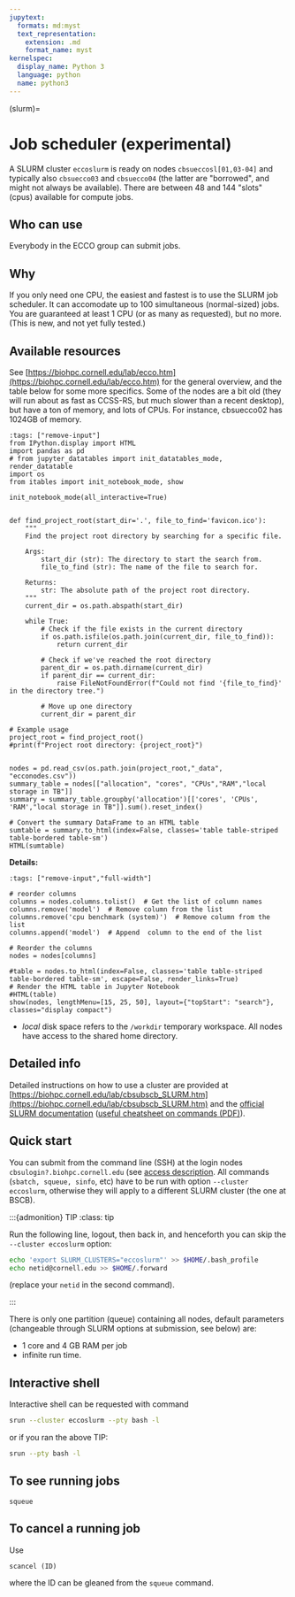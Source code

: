```yaml
---
jupytext:
  formats: md:myst
  text_representation:
    extension: .md
    format_name: myst
kernelspec:
  display_name: Python 3
  language: python
  name: python3
---
```


(slurm)=
# Job scheduler (experimental)

A SLURM cluster `eccoslurm` is ready on nodes `cbsueccosl[01,03-04]` and typically also `cbsuecco03` and `cbsuecco04` (the latter are "borrowed", and might not always be available). There are between 48 and 144 "slots" (cpus) available for compute jobs.

## Who can use

Everybody in the ECCO group can submit jobs.

## Why


If you only need one CPU, the easiest and fastest is to use the SLURM job scheduler. It can accomodate up to 100 simultaneous (normal-sized) jobs. You are guaranteed at least 1 CPU (or as many as requested), but no more. (This is new, and not yet fully tested.)

## Available resources

See [https://biohpc.cornell.edu/lab/ecco.htm](https://biohpc.cornell.edu/lab/ecco.htm) for the general overview, and the table below for some more specifics. 
Some of the nodes are a bit old (they will run about as fast as CCSS-RS, but much slower than a recent desktop), but have a ton of memory, and lots of CPUs. For instance, cbsuecco02 has 1024GB of memory. 

```{code-cell} ipython3
:tags: ["remove-input"]
from IPython.display import HTML
import pandas as pd
# from jupyter_datatables import init_datatables_mode, render_datatable
import os
from itables import init_notebook_mode, show

init_notebook_mode(all_interactive=True)


def find_project_root(start_dir='.', file_to_find='favicon.ico'):
    """
    Find the project root directory by searching for a specific file.
    
    Args:
        start_dir (str): The directory to start the search from.
        file_to_find (str): The name of the file to search for.
        
    Returns:
        str: The absolute path of the project root directory.
    """
    current_dir = os.path.abspath(start_dir)
    
    while True:
        # Check if the file exists in the current directory
        if os.path.isfile(os.path.join(current_dir, file_to_find)):
            return current_dir
        
        # Check if we've reached the root directory
        parent_dir = os.path.dirname(current_dir)
        if parent_dir == current_dir:
            raise FileNotFoundError(f"Could not find '{file_to_find}' in the directory tree.")
        
        # Move up one directory
        current_dir = parent_dir

# Example usage
project_root = find_project_root()
#print(f"Project root directory: {project_root}")


nodes = pd.read_csv(os.path.join(project_root,"_data", "ecconodes.csv"))
summary_table = nodes[["allocation", "cores", "CPUs","RAM","local storage in TB"]]
summary = summary_table.groupby('allocation')[['cores', 'CPUs', 'RAM',"local storage in TB"]].sum().reset_index()

# Convert the summary DataFrame to an HTML table
sumtable = summary.to_html(index=False, classes='table table-striped table-bordered table-sm')
HTML(sumtable)
```

**Details:**


```{code-cell} ipython3
:tags: ["remove-input","full-width"]

# reorder columns
columns = nodes.columns.tolist()  # Get the list of column names
columns.remove('model')  # Remove column from the list
columns.remove('cpu benchmark (system)')  # Remove column from the list
columns.append('model')  # Append  column to the end of the list

# Reorder the columns
nodes = nodes[columns]

#table = nodes.to_html(index=False, classes='table table-striped table-bordered table-sm', escape=False, render_links=True)
# Render the HTML table in Jupyter Notebook
#HTML(table)
show(nodes, lengthMenu=[15, 25, 50], layout={"topStart": "search"}, classes="display compact")

```

- *local* disk space refers to the `/workdir` temporary workspace. All nodes have access to the shared home directory.

## Detailed info

Detailed instructions on how to use a cluster are provided at [https://biohpc.cornell.edu/lab/cbsubscb_SLURM.htm](https://biohpc.cornell.edu/lab/cbsubscb_SLURM.htm) and the [official SLURM documentation](https://slurm.schedmd.com/documentation.html) ([useful cheatsheet on commands (PDF)](https://slurm.schedmd.com/pdfs/summary.pdf)).

## Quick start

You can submit from the command line (SSH) at the login nodes `cbsulogin?.biohpc.cornell.edu` (see [access description](https://biohpc.cornell.edu/lab/userguide.aspx?a=access#A3). All commands (`sbatch, squeue, sinfo`, etc) have to be run with option `--cluster eccoslurm`, otherwise they will apply to a different SLURM cluster (the one at BSCB).

:::{admonition} TIP
:class: tip

Run the following line, logout, then back in, and henceforth you can skip the `--cluster eccoslurm` option:
 
```bash
echo 'export SLURM_CLUSTERS="eccoslurm"' >> $HOME/.bash_profile
echo netid@cornell.edu >> $HOME/.forward
``` 

(replace your `netid` in the second command).

:::

There is only one partition (queue) containing all nodes, default parameters (changeable through SLURM options at submission, see below) are:

- 1 core and 4 GB RAM per job 
- infinite run time. 

## Interactive shell

Interactive shell can be requested  with command 

```bash
srun --cluster eccoslurm --pty bash -l
```

or if you ran the above TIP:

```bash
srun --pty bash -l
```


## To see running jobs

```
squeue
```

## To cancel a running job

Use

```
scancel (ID)
```

where the ID can be gleaned from the `squeue` command.
